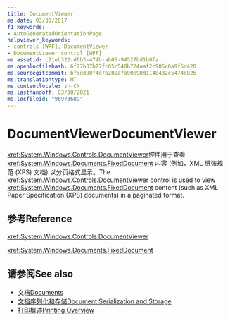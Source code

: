```yaml
---
title: DocumentViewer
ms.date: 03/30/2017
f1_keywords:
- AutoGeneratedOrientationPage
helpviewer_keywords:
- controls [WPF], DocumentViewer
- DocumentViewer control [WPF]
ms.assetid: c21eb322-d6b3-474b-ab05-94527bd1b0fa
ms.openlocfilehash: 6f27b07b77fc05c548b724aaf2c905c6a9f5d420
ms.sourcegitcommit: bf5dd80f4d7b202afa90e90d1148402c5474d826
ms.translationtype: MT
ms.contentlocale: zh-CN
ms.lasthandoff: 03/30/2021
ms.locfileid: "96973689"
---
```

# <a name="documentviewer"></a><span data-ttu-id="9d67f-102">DocumentViewer</span><span class="sxs-lookup"><span data-stu-id="9d67f-102">DocumentViewer</span></span>
<span data-ttu-id="9d67f-103"><xref:System.Windows.Controls.DocumentViewer>控件用于查看 <xref:System.Windows.Documents.FixedDocument> 内容 (例如，XML 纸张规范 (XPS) 文档) 以分页格式显示。</span><span class="sxs-lookup"><span data-stu-id="9d67f-103">The <xref:System.Windows.Controls.DocumentViewer> control is used to view <xref:System.Windows.Documents.FixedDocument> content (such as XML Paper Specification (XPS) documents) in a paginated format.</span></span>  
  
## <a name="reference"></a><span data-ttu-id="9d67f-104">参考</span><span class="sxs-lookup"><span data-stu-id="9d67f-104">Reference</span></span>  
 <xref:System.Windows.Controls.DocumentViewer>  
  
 <xref:System.Windows.Documents.FixedDocument>  
  
## <a name="see-also"></a><span data-ttu-id="9d67f-105">请参阅</span><span class="sxs-lookup"><span data-stu-id="9d67f-105">See also</span></span>

- <span data-ttu-id="9d67f-106">文档</span><span class="sxs-lookup"><span data-stu-id="9d67f-106">[Documents](../advanced/documents.md)</span></span>
- [<span data-ttu-id="9d67f-107">文档序列化和存储</span><span class="sxs-lookup"><span data-stu-id="9d67f-107">Document Serialization and Storage</span></span>](../advanced/document-serialization-and-storage.md)
- [<span data-ttu-id="9d67f-108">打印概述</span><span class="sxs-lookup"><span data-stu-id="9d67f-108">Printing Overview</span></span>](../advanced/printing-overview.md)
